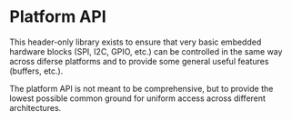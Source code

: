 # Platform API

This header-only library exists to ensure that very basic embedded hardware blocks (SPI, I2C, GPIO, etc.) can be controlled in the same way across diferse platforms and to provide some general useful features (buffers, etc.).

The platform API is not meant to be comprehensive, but to provide the lowest possible common ground for uniform access across different architectures. 


